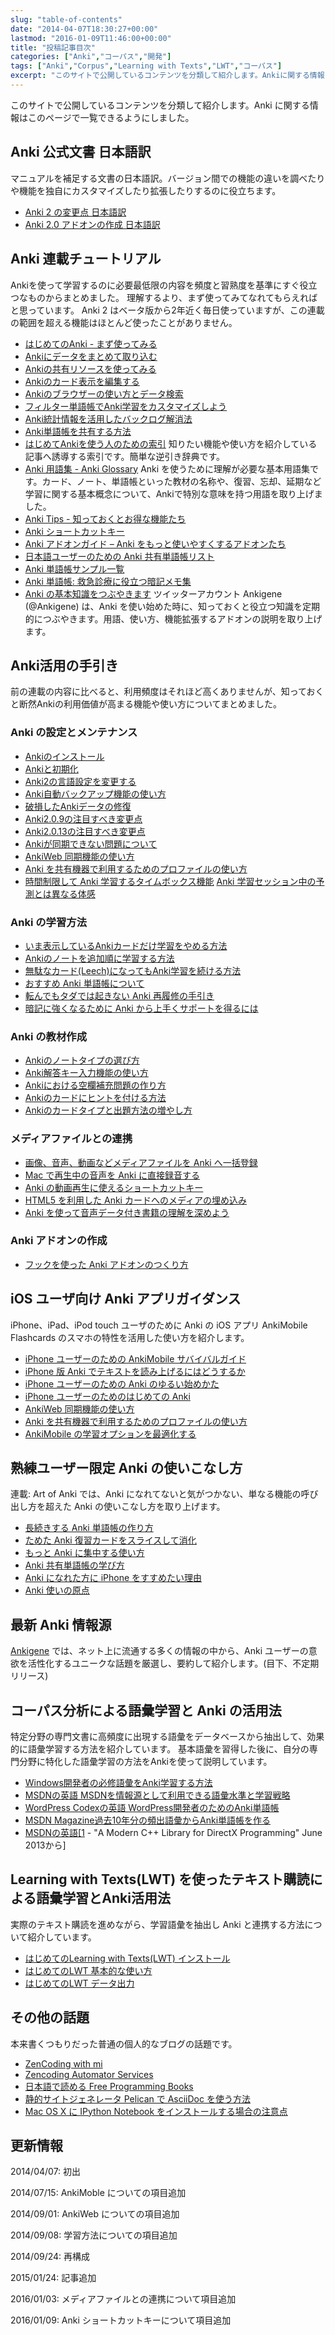 ```yaml
---
slug: "table-of-contents"
date: "2014-04-07T18:30:27+00:00"
lastmod: "2016-01-09T11:46:00+00:00"
title: "投稿記事目次"
categories: ["Anki","コーパス","開発"]
tags: ["Anki","Corpus","Learning with Texts","LWT","コーパス"]
excerpt: "このサイトで公開しているコンテンツを分類して紹介します。Ankiに関する情報はこのページで一覧できるようにしました。table of contents"
---
```

<section id="preamble">
<p>このサイトで公開しているコンテンツを分類して紹介します。Anki に関する情報はこのページで一覧できるようにしました。</p>
</section>
<section id="anki_公式文書_日本語訳">
  <div class="page-header">
    <h2>Anki 公式文書 日本語訳</h2>
  </div>
<p>マニュアルを補足する文書の日本語訳。バージョン間での機能の違いを調べたりや機能を独自にカスタマイズしたり拡張したりするのに役立ちます。</p>
<ul>
<li>
<a href="/changeinanki2/">Anki 2 の変更点 日本語訳</a>
</li>
<li>
<a href="/anki2addons/">Anki 2.0 アドオンの作成 日本語訳</a>
</li>
</ul>
</section>
<section id="anki_連載チュートリアル">
  <div class="page-header">
    <h2>Anki 連載チュートリアル</h2>
  </div>
<p>Ankiを使って学習するのに必要最低限の内容を頻度と習熟度を基準にすぐ役立つなものからまとめました。
理解するより、まず使ってみてなれてもらえればと思っています。
Anki 2 はベータ版から2年近く毎日使っていますが、この連載の範囲を超える機能はほとんど使ったことがありません。</p>
<ul>
<li>
<a href="/how-to-anki/">はじめてのAnki - まず使ってみる</a>
</li>
<li>
<a href="/how-to-import/">Ankiにデータをまとめて取り込む</a>
</li>
<li>
<a href="/how-to-use-shared-resources/">Ankiの共有リソースを使ってみる</a>
</li>
<li>
<a href="/how-to-edit-cards/">Ankiのカード表示を編集する</a>
</li>
<li>
<a href="/browser-overview/">Ankiのブラウザーの使い方とデータ検索</a>
</li>
<li>
<a href="/how-to-customize-learning/">フィルター単語帳でAnki学習をカスタマイズしよう</a>
</li>
<li>
<a href="/reduce-anki-backlog-with-stats/">Anki統計情報を活用したバックログ解消法</a>
</li>
<li>
<a href="/how-to-share-anki-decks/">Anki単語帳を共有する方法</a>
</li>
<li>
<a href="/index-how-to-anki/">はじめてAnkiを使う人のための索引</a>
知りたい機能や使い方を紹介している記事へ誘導する索引です。簡単な逆引き辞典です。
</li>
<li>
<a href="/anki_glossary/">Anki 用語集 - Anki Glossary</a>
Anki を使うために理解が必要な基本用語集です。カード、ノート、単語帳といった教材の名称や、復習、忘却、延期など学習に関する基本概念について、Ankiで特別な意味を持つ用語を取り上げました。
</li>
<li>
<a href="/anki-tips/">Anki Tips - 知っておくとお得な機能たち</a>
</li>
<li>
<a href="/anki-shortcuts/">Anki ショートカットキー</a>
</li>
<li>
<a href="/anki-addons-guide/">Anki アドオンガイド – Anki をもっと使いやすくするアドオンたち</a>
</li>
<li>
<a href="/shared-deck-list-in-japanese/">日本語ユーザーのための Anki 共有単語帳リスト</a>
</li>
<li>
<a href="/sample-decks/">Anki 単語帳サンプル一覧</a>
</li>
<li>
<a href="/ems-mnemonics/">Anki 単語帳: 救急診療に役立つ暗記メモ集</a>
</li>
<li>
<a href="/ankigene-bot-guide/">Anki の基本知識をつぶやきます</a>
ツイッターアカウント Ankigene (@Ankigene) は、Anki を使い始めた時に、知っておくと役立つ知識を定期的につぶやきます。用語、使い方、機能拡張するアドオンの説明を取り上げます。
</li>
</ul>
</section>
<section id="anki活用の手引き">
  <div class="page-header">
    <h2>Anki活用の手引き</h2>
  </div>
<p>前の連載の内容に比べると、利用頻度はそれほど高くありませんが、知っておくと断然Ankiの利用価値が高まる機能や使い方についてまとめました。</p>
<h3 id="anki_の設定とメンテナンス">Anki の設定とメンテナンス</h3>
<ul>
<li>
<a href="/install_anki/">Ankiのインストール</a>
</li>
<li>
<a href="/anki_reset/">Ankiと初期化</a>
</li>
<li>
<a href="/how-to-change-lang/">Anki2の言語設定を変更する</a>
</li>
<li>
<a href="/anki_automatic_backup/">Anki自動バックアップ機能の使い方</a>
</li>
<li>
<a href="/restore_corrupt_data/">破損したAnkiデータの修復</a>
</li>
<li>
<a href="/changes-in-anki209/">Anki2.0.9の注目すべき変更点</a>
</li>
<li>
<a href="/changes-in-anki2013/">Anki2.0.13の注目すべき変更点</a>
</li>
<li>
<a href="/anki-fail-to-sync/">Ankiが同期できない問題について</a>
</li>
<li>
<a href="/how-to-sync-with-ankiweb/">AnkiWeb 同期機能の使い方</a>
</li>
<li>
<a href="/how-to-use-profile/">Anki を共有機器で利用するためのプロファイルの使い方</a>
</li>
<li>
<a href="/anki-timebox-time-limit/">時間制限して Anki 学習するタイムボックス機能</a>
<a href="/study-session-with-the-unexpected/">Anki 学習セッション中の予測とは異なる体感</a>
</li>
</ul>
<h3 id="anki_の学習方法">Anki の学習方法</h3>
<ul>
<li>
<a href="/how-to-suspend-this-card/">いま表示しているAnkiカードだけ学習をやめる方法</a>
</li>
<li>
<a href="/learn_in_original_sequence/">Ankiのノートを追加順に学習する方法</a>
</li>
<li>
<a href="/management_of_leeches/">無駄なカード(Leech)になってもAnki学習を続ける方法</a>
</li>
<li>
<a href="/suitable-deck/">おすすめ Anki 単語帳について</a>
</li>
<li>
<a href="/anki-restore-guide/">転んでもタダでは起きない Anki 再履修の手引き</a>
</li>
<li>
<a href="/learn-with-anki/">暗記に強くなるために Anki から上手くサポートを得るには</a>
</li>
</ul>
<h3 id="anki_の教材作成">Anki の教材作成</h3>
<ul>
<li>
<a href="/how-to-choose-notetype/">Ankiのノートタイプの選び方</a>
</li>
<li>
<a href="/type_answer/">Anki解答キー入力機能の使い方</a>
</li>
<li>
<a href="/cloze-deletion/">Ankiにおける空欄補充問題の作り方</a>
</li>
<li>
<a href="/hint_field/">Ankiのカードにヒントを付ける方法</a>
</li>
<li>
<a href="/cardtype/">Ankiのカードタイプと出題方法の増やし方</a>
</li>
</ul>
<h3 id="メディアファイルとの連携">メディアファイルとの連携</h3>
<ul>
<li>
<a href="/bulk-import-media-files-into-anki/">画像、音声、動画などメディアファイルを Anki へ一括登録</a>
</li>
<li>
<a href="/audio-stdout-into-anki-for-mac/">Mac で再生中の音声を Anki に直接録音する</a>
</li>
<li>
<a href="/mplayer-shortcut-for-anki-video/">Anki の動画再生に使えるショートカットキー</a>
</li>
<li>
<a href="/html5-on-anki/">HTML5 を利用した Anki カードへのメディアの埋め込み</a>
</li>
<li>
<a href="/learn-audio-material-with-anki/">Anki を使って音声データ付き書籍の理解を深めよう</a>
</li>
</ul>
<h3 id="anki_アドオンの作成">Anki アドオンの作成</h3>
<ul>
<li>
<a href="/how_to_create_anki_add-ons/">フックを使った Anki アドオンのつくり方</a>
</li>
</ul>
</section>
<section id="ios_ユーザ向け_anki_アプリガイダンス">
  <div class="page-header">
    <h2>iOS ユーザ向け Anki アプリガイダンス</h2>
  </div>
<p>iPhone、iPad、iPod touch ユーザのために Anki の iOS アプリ AnkiMobile Flashcards のスマホの特性を活用した使い方を紹介します。</p>
<ul>
<li>
<a href="/ankimobile-survival-guide/">iPhone ユーザーのための AnkiMobile サバイバルガイド</a>
</li>
<li>
<a href="/speech-text-on-ankimobile/">iPhone 版 Anki でテキストを読み上げるにはどうするか</a>
</li>
<li>
<a href="/start-up-anki-for-iphone-users/">iPhone ユーザーのための Anki のゆるい始めかた</a>
</li>
<li>
<a href="/how-to-use-ankimobile/">iPhone ユーザーのためのはじめての Anki</a>
</li>
<li>
<a href="/how-to-sync-with-ankiweb/">AnkiWeb 同期機能の使い方</a>
</li>
<li>
<a href="/how-to-use-profile/">Anki を共有機器で利用するためのプロファイルの使い方</a>
</li>
<li>
<a href="/ankimobile-study-options/">AnkiMobile の学習オプションを最適化する</a>
</li>
</ul>
</section>
<section id="熟練ユーザー限定_anki_の使いこなし方">
  <div class="page-header">
    <h2>熟練ユーザー限定 Anki の使いこなし方</h2>
  </div>
<p>連載: Art of Anki では、Anki になれてないと気がつかない、単なる機能の呼び出し方を超えた Anki の使いこなし方を取り上げます。</p>
<ul>
<li>
<a href="/how-to-make-anki-decks-sustainable/">長続きする Anki 単語帳の作り方</a>
</li>
<li>
<a href="/cutting-up-your-anki-backlog/">ためた Anki 復習カードをスライスして消化</a>
</li>
<li>
<a href="/bias-free-anki-learning/">もっと Anki に集中する使い方</a>
</li>
<li>
<a href="/anki-learning-with-shared-decks/">Anki 共有単語帳の学び方</a>
</li>
<li>
<a href="/anki-mastery-calls-for-iphone/">Anki になれた方に iPhone をすすめたい理由</a>
</li>
<li>
<a href="/anki-basics/">Anki 使いの原点</a>
</li>
</ul>
</section>
<section id="最新_anki_情報源">
  <div class="page-header">
    <h2>最新 Anki 情報源</h2>
  </div>
<p><a href="/ankigene">Ankigene</a> では、ネット上に流通する多くの情報の中から、Anki ユーザーの意欲を活性化するユニークな話題を厳選し、要約して紹介します。(目下、不定期リリース)</p>
</section>
<section id="コーパス分析による語彙学習と_anki_の活用法">
  <div class="page-header">
    <h2>コーパス分析による語彙学習と Anki の活用法</h2>
  </div>
<p>特定分野の専門文書に高頻度に出現する語彙をデータベースから抽出して、効果的に語彙学習する方法を紹介しています。
基本語彙を習得した後に、自分の専門分野に特化した語彙学習の方法をAnkiを使って説明しています。</p>
<ul>
<li>
<a href="/frequent-words-in-msdn/">Windows開発者の必修語彙をAnki学習する方法</a>
</li>
<li>
<a href="/words-in-msdn/">MSDNの英語 MSDNを情報源として利用できる語彙水準と学習戦略</a>
</li>
<li>
<a href="/frequent-words-in-wordpress-codex/">WordPress Codexの英語 WordPress開発者のためのAnki単語帳</a>
</li>
<li>
<a href="/frequent-words-in-msdn-magazine-in-10years/">MSDN Magazine過去10年分の頻出語彙からAnki単語帳を作る</a>
</li>
<li>
<a href="/words_in_msdn_20130601/">MSDNの英語[1</a> - "A Modern C++ Library for DirectX Programming" June 2013から]
</li>
</ul>
</section>
<section id="learning_with_texts_lwt_を使ったテキスト購読による語彙学習とanki活用法">
  <div class="page-header">
    <h2>Learning with Texts(LWT) を使ったテキスト購読による語彙学習とAnki活用法</h2>
  </div>
<p>実際のテキスト購読を進めながら、学習語彙を抽出し Anki と連携する方法について紹介しています。</p>
<ul>
<li>
<a href="/how_to_lwt_install/">はじめてのLearning with Texts(LWT) インストール</a>
</li>
<li>
<a href="/lwt_basics/">はじめてのLWT 基本的な使い方</a>
</li>
<li>
<a href="/how_to_export_for_anki/">はじめてのLWT データ出力</a>
</li>
</ul>
</section>
<section id="その他の話題">
  <div class="page-header">
    <h2>その他の話題</h2>
  </div>
<p>本来書くつもりだった普通の個人的なブログの話題です。</p>
<ul>
<li>
<a href="/zen-coding-with-mi/">ZenCoding with mi</a>
</li>
<li>
<a href="/zencoding-automator-services/">Zencoding Automator Services</a>
</li>
<li>
<a href="/japanese-free-programming-books/">日本語で読める Free Programming Books</a>
</li>
<li>
<a href="/pelican_with_asciidoc/">静的サイトジェネレータ Pelican で AsciiDoc を使う方法</a>
</li>
<li>
<a href="/ipython-notebook-installation-on-macosx/">Mac OS X に IPython Notebook をインストールする場合の注意点</a>
</li>
</ul>
</section>
<section id="更新情報">
  <div class="page-header">
    <h2>更新情報</h2>
  </div>
<p>2014/04/07: 初出</p>
<p>2014/07/15: AnkiMoble についての項目追加</p>
<p>2014/09/01: AnkiWeb についての項目追加</p>
<p>2014/09/08: 学習方法についての項目追加</p>
<p>2014/09/24: 再構成</p>
<p>2015/01/24: 記事追加</p>
<p>2016/01/03: メディアファイルとの連携について項目追加</p>
<p>2016/01/09: Anki ショートカットキーについて項目追加</p>
</section>


